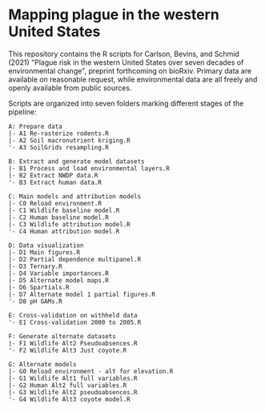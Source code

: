 # Mapping plague in the western United States

This repository contains the R scripts for Carlson, Bevins, and Schmid (2021) "Plague risk in the western United States over seven decades of environmental change", preprint forthcoming on bioRxiv. Primary data are available on reasonable request, while environmental data are all freely and openly available from public sources.

Scripts are organized into seven folders marking different stages of the pipeline:

```
A: Prepare data
|- A1 Re-rasterize rodents.R
|- A2 Soil macronutrient kriging.R
'- A3 SoilGrids resampling.R

B: Extract and generate model datasets
|- B1 Process and load environmental layers.R
|- B2 Extract NWDP data.R
'- B3 Extract human data.R

C: Main models and attribution models
|- C0 Reload environment.R
|- C1 Wildlife baseline model.R
|- C2 Human baseline model.R
|- C3 Wildlife attribution model.R
'- C4 Human attribution model.R

D: Data visualization
|- D1 Main figures.R
|- D2 Partial dependence multipanel.R
|- D3 Ternary.R
|- D4 Variable importances.R
|- D5 Alternate model maps.R
|- D6 Spartials.R
|- D7 Alternate model 1 partial figures.R
'- D8 pH GAMs.R

E: Cross-validation on withheld data
'- E1 Cross-validation 2000 to 2005.R

F: Generate alternate datasets
|- F1 Wildlife Alt2 Pseudoabsences.R
'- F2 Wildlife Alt3 Just coyote.R

G: Alternate models
|- G0 Reload environment - alt for elevation.R
|- G1 Wildlife Alt1 full variables.R
|- G2 Human Alt2 full variables.R
|- G3 Wildlife Alt2 pseudoabsences.R
'- G4 Wildlife Alt3 coyote model.R
```
